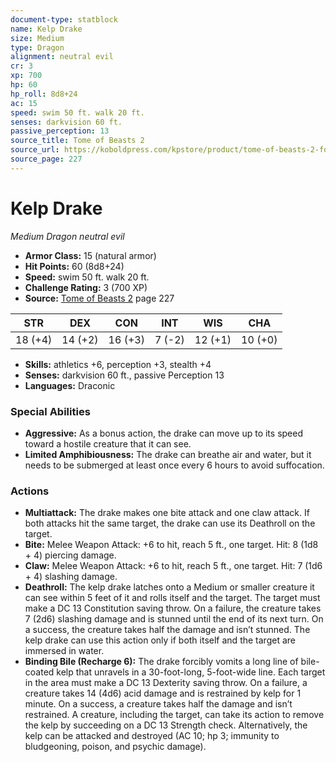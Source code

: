 ```yaml
---
document-type: statblock
name: Kelp Drake
size: Medium
type: Dragon
alignment: neutral evil
cr: 3
xp: 700
hp: 60
hp_roll: 8d8+24
ac: 15
speed: swim 50 ft. walk 20 ft.
senses: darkvision 60 ft. 
passive_perception: 13
source_title: Tome of Beasts 2
source_url: https://koboldpress.com/kpstore/product/tome-of-beasts-2-for-5th-edition
source_page: 227
---
```


# Kelp Drake

*Medium* *Dragon* *neutral evil*

- **Armor Class:** 15 (natural armor)
- **Hit Points:** 60 (8d8+24)
- **Speed:** swim 50 ft. walk 20 ft.
- **Challenge Rating:** 3 (700 XP)
- **Source:** [Tome of Beasts 2](https://koboldpress.com/kpstore/product/tome-of-beasts-2-for-5th-edition) page 227

| STR | DEX | CON | INT | WIS | CHA |
| --- | --- | --- | --- | --- | --- |
| 18 (+4) | 14 (+2) | 16 (+3) | 7 (-2) | 12 (+1) | 10 (+0) |

- **Skills:** athletics +6, perception +3, stealth +4
- **Senses:** darkvision 60 ft., passive Perception 13
- **Languages:** Draconic

### Special Abilities

- **Aggressive:** As a bonus action, the drake can move up to its speed toward a hostile creature that it can see.
- **Limited Amphibiousness:** The drake can breathe air and water, but it needs to be submerged at least once every 6 hours to avoid suffocation.

### Actions

- **Multiattack:** The drake makes one bite attack and one claw attack. If both attacks hit the same target, the drake can use its Deathroll on the target.
- **Bite:** Melee Weapon Attack: +6 to hit, reach 5 ft., one target. Hit: 8 (1d8 + 4) piercing damage.
- **Claw:** Melee Weapon Attack: +6 to hit, reach 5 ft., one target. Hit: 7 (1d6 + 4) slashing damage.
- **Deathroll:** The kelp drake latches onto a Medium or smaller creature it can see within 5 feet of it and rolls itself and the target. The target must make a DC 13 Constitution saving throw. On a failure, the creature takes 7 (2d6) slashing damage and is stunned until the end of its next turn. On a success, the creature takes half the damage and isn’t stunned. The kelp drake can use this action only if both itself and the target are immersed in water.
- **Binding Bile (Recharge 6):** The drake forcibly vomits a long line of bile-coated kelp that unravels in a 30-foot-long, 5-foot-wide line. Each target in the area must make a DC 13 Dexterity saving throw. On a failure, a creature takes 14 (4d6) acid damage and is restrained by kelp for 1 minute. On a success, a creature takes half the damage and isn’t restrained. A creature, including the target, can take its action to remove the kelp by succeeding on a DC 13 Strength check. Alternatively, the kelp can be attacked and destroyed (AC 10; hp 3; immunity to bludgeoning, poison, and psychic damage).
